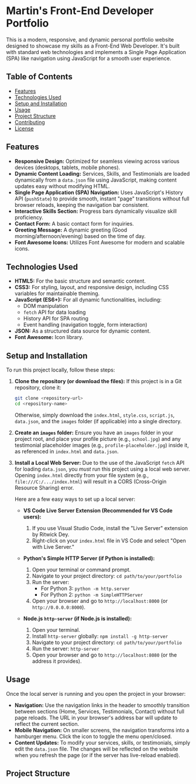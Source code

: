 # Martin's Front-End Developer Portfolio

This is a modern, responsive, and dynamic personal portfolio website designed to showcase my skills as a Front-End Web Developer. It's built with standard web technologies and implements a Single Page Application (SPA) like navigation using JavaScript for a smooth user experience.

## Table of Contents

-   [Features](#features)
-   [Technologies Used](#technologies-used)
-   [Setup and Installation](#setup-and-installation)
-   [Usage](#usage)
-   [Project Structure](#project-structure)
-   [Contributing](#contributing)
-   [License](#license)

## Features

* **Responsive Design:** Optimized for seamless viewing across various devices (desktops, tablets, mobile phones).
* **Dynamic Content Loading:** Services, Skills, and Testimonials are loaded dynamically from a `data.json` file using JavaScript, making content updates easy without modifying HTML.
* **Single Page Application (SPA) Navigation:** Uses JavaScript's History API (`pushState`) to provide smooth, instant "page" transitions without full browser reloads, keeping the navigation bar consistent.
* **Interactive Skills Section:** Progress bars dynamically visualize skill proficiency.
* **Contact Form:** A basic contact form for inquiries.
* **Greeting Message:** A dynamic greeting (Good morning/afternoon/evening) based on the time of day.
* **Font Awesome Icons:** Utilizes Font Awesome for modern and scalable icons.

## Technologies Used

* **HTML5:** For the basic structure and semantic content.
* **CSS3:** For styling, layout, and responsive design, including CSS variables for maintainable theming.
* **JavaScript (ES6+):** For all dynamic functionalities, including:
    * DOM manipulation
    * `fetch` API for data loading
    * History API for SPA routing
    * Event handling (navigation toggle, form interaction)
* **JSON:** As a structured data source for dynamic content.
* **Font Awesome:** Icon library.

## Setup and Installation

To run this project locally, follow these steps:

1.  **Clone the repository (or download the files):**
    If this project is in a Git repository, clone it:
    ```bash
    git clone <repository-url>
    cd <repository-name>
    ```
    Otherwise, simply download the `index.html`, `style.css`, `script.js`, `data.json`, and the `images` folder (if applicable) into a single directory.

2.  **Create an `images` folder:**
    Ensure you have an `images` folder in your project root, and place your profile picture (e.g., `school.jpg`) and any testimonial placeholder images (e.g., `profile-placeholder.jpg`) inside it, as referenced in `index.html` and `data.json`.

3.  **Install a Local Web Server:**
    Due to the use of the JavaScript `fetch` API for loading `data.json`, you *must* run this project using a local web server. Opening `index.html` directly from your file system (e.g., `file:///C:/.../index.html`) will result in a CORS (Cross-Origin Resource Sharing) error.

    Here are a few easy ways to set up a local server:

    * **VS Code Live Server Extension (Recommended for VS Code users):**
        1.  If you use Visual Studio Code, install the "Live Server" extension by Ritwick Dey.
        2.  Right-click on your `index.html` file in VS Code and select "Open with Live Server."

    * **Python's Simple HTTP Server (if Python is installed):**
        1.  Open your terminal or command prompt.
        2.  Navigate to your project directory: `cd path/to/your/portfolio`
        3.  Run the server:
            * For Python 3: `python -m http.server`
            * For Python 2: `python -m SimpleHTTPServer`
        4.  Open your browser and go to `http://localhost:8000` (or `http://0.0.0.0:8000`).

    * **Node.js `http-server` (if Node.js is installed):**
        1.  Open your terminal.
        2.  Install `http-server` globally: `npm install -g http-server`
        3.  Navigate to your project directory: `cd path/to/your/portfolio`
        4.  Run the server: `http-server`
        5.  Open your browser and go to `http://localhost:8080` (or the address it provides).

## Usage

Once the local server is running and you open the project in your browser:

* **Navigation:** Use the navigation links in the header to smoothly transition between sections (Home, Services, Testimonials, Contact) without full page reloads. The URL in your browser's address bar will update to reflect the current section.
* **Mobile Navigation:** On smaller screens, the navigation transforms into a hamburger menu. Click the icon to toggle the menu open/closed.
* **Content Updates:** To modify your services, skills, or testimonials, simply edit the `data.json` file. The changes will be reflected on the website when you refresh the page (or if the server has live-reload enabled).

## Project Structure
